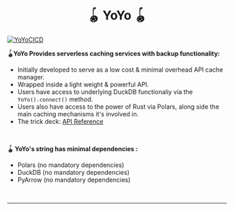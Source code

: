 <h1 align="center">🪀 YoYo 🪀</h1>

[![YoYoCICD](https://github.com/DNYFZR/YoYo/actions/workflows/build.yaml/badge.svg)](https://github.com/DNYFZR/YoYo/actions/workflows/build.yaml)

**🪀YoYo Provides serverless caching services with backup functionality:**

- Initially developed to serve as a low cost & minimal overhead API cache manager.
- Wrapped inside a light weight & powerful API.
- Users have access to underlying DuckDB functionaliy via the ```YoYo().connect()``` method.
- Users also have access to the power of Rust via Polars, along side the main caching mechanisms it's involved in.
- The trick deck: [API Reference](/docs/API.md)

<br>

**🪀 YoYo's string has minimal dependencies :**

- Polars (no mandatory dependencies)
- DuckDB (no mandatory dependencies)
- PyArrow (no mandatory dependencies)

<br>

---
